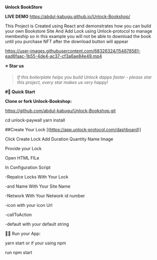**~~U~~nlock BookStore**

**LIVE DEMO**  https://abdul-kabugu.github.io/Unlock-Bookshop/

This Project is Created using React  and demonstrates how you can build your own Bookstore Site  And Add Lock   using Unlock-protocol to manage membeship 
so in this example you will not be able to download the book until you purchase NFT after  the download button will appear



https://user-images.githubusercontent.com/68326324/154878581-ead6faac-1b55-4de4-ac37-cf3a6ae84e49.mp4

**⭐️ Star us**

>*If this boilerplate helps you build Unlock  dapps faster - please star this project, every star makes us very happy!*

**#🚀 Quick Start**

**Clone or fork Unlock-Bookshop:**

https://github.com/abdul-kabugu/Unlock-Bookshop.git

cd unlock-paywall
yarn install

##Create Your Lock
[(https://app.unlock-protocol.com/dashboard)]

Click  Create Lock  Add Duration Quantity Name  Image 

 Provide your Lock

Open HTML FILe

In Configuration Script  

-Repalce Locks  With Your Lock

-and Name With Your Site Name 

-Network With Your  Network  id number

-icon  with your  icon Url

-callToAction 

-default   with your  default  string

🚴‍♂️ Run your App:

yarn start
or if your  using npm

run npm start



